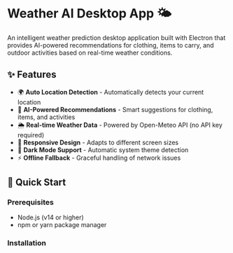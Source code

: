 # Weather AI Desktop App 🌤️

An intelligent weather prediction desktop application built with Electron that provides AI-powered recommendations for clothing, items to carry, and outdoor activities based on real-time weather conditions.


## ✨ Features

- 🌍 **Auto Location Detection** - Automatically detects your current location
- 🤖 **AI-Powered Recommendations** - Smart suggestions for clothing, items, and activities  
- 🌦️ **Real-time Weather Data** - Powered by Open-Meteo API (no API key required)
- 📱 **Responsive Design** - Adapts to different screen sizes
- 🌙 **Dark Mode Support** - Automatic system theme detection
- ⚡ **Offline Fallback** - Graceful handling of network issues

## 🚀 Quick Start

### Prerequisites
- Node.js (v14 or higher)
- npm or yarn package manager

### Installation

